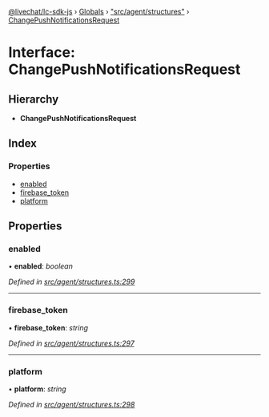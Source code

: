 [@livechat/lc-sdk-js](../README.md) › [Globals](../globals.md) › ["src/agent/structures"](../modules/_src_agent_structures_.md) › [ChangePushNotificationsRequest](_src_agent_structures_.changepushnotificationsrequest.md)

# Interface: ChangePushNotificationsRequest

## Hierarchy

* **ChangePushNotificationsRequest**

## Index

### Properties

* [enabled](_src_agent_structures_.changepushnotificationsrequest.md#enabled)
* [firebase_token](_src_agent_structures_.changepushnotificationsrequest.md#firebase_token)
* [platform](_src_agent_structures_.changepushnotificationsrequest.md#platform)

## Properties

###  enabled

• **enabled**: *boolean*

*Defined in [src/agent/structures.ts:299](https://github.com/livechat/lc-sdk-js/blob/e25bbbb/src/agent/structures.ts#L299)*

___

###  firebase_token

• **firebase_token**: *string*

*Defined in [src/agent/structures.ts:297](https://github.com/livechat/lc-sdk-js/blob/e25bbbb/src/agent/structures.ts#L297)*

___

###  platform

• **platform**: *string*

*Defined in [src/agent/structures.ts:298](https://github.com/livechat/lc-sdk-js/blob/e25bbbb/src/agent/structures.ts#L298)*
